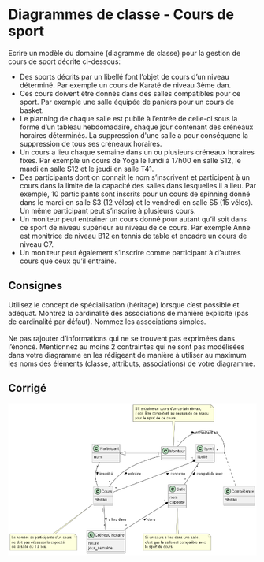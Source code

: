 # Diagrammes de classe - Cours de sport
Ecrire un modèle du domaine (diagramme de classe) pour la gestion de cours de sport décrite ci-dessous:
<br>
- Des sports décrits par un libellé font l’objet de cours d’un niveau déterminé. Par exemple un cours de Karaté de niveau 3ème dan. 
- Ces cours doivent être donnés dans des salles compatibles pour ce sport. Par exemple une salle équipée de paniers pour un cours de basket. 
- Le planning de chaque salle est publié à l’entrée de celle-ci sous la forme d’un tableau hebdomadaire, chaque jour contenant des créneaux horaires déterminés. La suppression d'une salle a pour conséquene la suppression de tous ses créneaux horaires.
- Un cours a lieu chaque semaine dans un ou plusieurs créneaux horaires fixes. Par exemple un cours de Yoga le lundi à 17h00 en salle S12, le mardi en salle S12 et le jeudi en salle T41. 
- Des participants dont on connait le nom s’inscrivent et participent à un cours dans la limite de la capacité des salles dans lesquelles il a lieu. Par exemple, 10 participants sont inscrits pour un cours de spinning donné dans le mardi en salle S3 (12 vélos) et le vendredi en salle S5 (15 vélos). Un même participant peut s’inscrire à plusieurs cours. 
- Un moniteur peut entrainer un cours donné pour autant qu’il soit dans ce sport de niveau supérieur au niveau de ce cours. Par exemple Anne est monitrice de niveau B12 en tennis de table et encadre un cours de niveau C7. 
- Un moniteur peut également s’inscrire comme participant à d’autres cours que ceux qu’il entraine. 

## Consignes
Utilisez le concept de spécialisation (héritage) lorsque c’est possible et adéquat. Montrez la cardinalité des associations de manière explicite (pas de cardinalité par défaut). Nommez les associations simples. 
<br><br>
Ne pas rajouter d’informations qui ne se trouvent pas exprimées dans l’énoncé. Mentionnez au moins 2 contraintes qui ne sont pas modélisées dans votre diagramme en les rédigeant de manière à utiliser au maximum les noms des éléments (classe, attributs, associations) de votre diagramme. 

## Corrigé
![Classes](uml/classe.png)